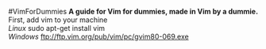 #VimForDummies
<b>A guide for Vim for dummies, made in Vim by a dummie.</b><br>
First, add vim to your machine<br>
<i>Linux</i> sudo apt-get install vim<br>
<i>Windows</i> ftp://ftp.vim.org/pub/vim/pc/gvim80-069.exe<br>



